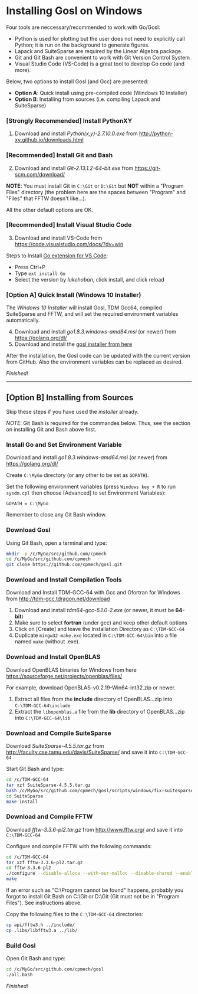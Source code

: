 # Installing Gosl on Windows

Four tools are neccessary/recommended to work with Go/Gosl:
* Python is used for plotting but the user does not need to explicitly call Python; it
  is run on the background to generate figures.
* Lapack and SuiteSparse are required by the Linear Algebra package.
* Git and Git Bash are convenient to work with Git Version Control System
* Visual Studio Code (VS-Code) is a great tool to develop Go code (and more).

Below, two options to install Gosl (and Gcc) are presented:
* __Option A__: Quick install using pre-compiled code (Windows 10 Installer)
* __Option B__: Installing from sources (i.e. compiling Lapack and SuiteSparse)

### [Strongly Recommended] Install PythonXY

1. Download and install *Python(x,y)-2.7.10.0.exe* from http://python-xy.github.io/downloads.html

### [Recommended] Install Git and Bash

2. Download and install *Git-2.13.1.2-64-bit.exe* from https://git-scm.com/download/

**NOTE**: You must install Git in `C:\Git` or `D:\Git` but **NOT** within a "Program Files" directory (the problem here are the spaces between "Program" and "Files" that FFTW doesn't like...).

All the other default options are OK.

### [Recommended] Install Visual Studio Code

3. Download and install VS-Code from https://code.visualstudio.com/docs/?dv=win

Steps to Install [Go extension for VS Code](https://marketplace.visualstudio.com/items?itemName=lukehoban.Go):
* Press Ctrl+P
* Type `ext install Go`
* Select the version by *lukehoban*, click install, and click reload

### [Option A] Quick Install (Windows 10 Installer)

The _Windows 10 Installer_ will install Gosl, TDM Gcc64, compiled SuiteSparse and FFTW,
and will set the required environment variables automatically.

4. Download and install *go1.8.3.windows-amd64.msi* (or newer) from https://golang.org/dl/
5. Download and install the [gosl installer from here](https://sourceforge.net/projects/gosl-installer/files/)

After the installation, the Gosl code can be updated with the current version from GitHub.
Also the environment variables can be replaced as desired.

*Finished!*



------------------------------------------------------------------------------------------------------------------------------------

## [Option B] Installing from Sources

Skip these steps if you have used the _installer_ already.

*NOTE*: Git Bash is required for the commandes below. Thus, see the section on installing Git and Bash above first.

### Install Go and Set Environment Variable

Download and install *go1.8.3.windows-amd64.msi* (or newer) from https://golang.org/dl/

Create `C:\MyGo` directory (or any other to be set as `GOPATH`).

Set the following environment variables (press `Windows key + R` to run `sysdm.cpl` then choose
[Advanced] to set Environment Variables):
```
GOPATH = C:\MyGo
```

Remember to close any Git Bash window.

### Download Gosl

Using Git Bash, open a terminal and type:
```bash
mkdir -p /c/MyGo/src/github.com/cpmech
cd /c/MyGo/src/github.com/cpmech
git clone https://github.com/cpmech/gosl.git
```

### Download and Install Compilation Tools

Download and Install TDM-GCC-64 with Gcc and Gfortran for Windows from http://tdm-gcc.tdragon.net/download

1. Download and install *tdm64-gcc-5.1.0-2.exe* (or newer, it must be **64-bit**)
2. Make sure to select **fortran** (under gcc) and keep other default options
3. Click on [Create] and leave the Installation Directory as `C:\TDM-GCC-64`
4. Duplicate `mingw32-make.exe` located in `C:\TDM-GCC-64\bin` into a file named `make` (without .exe).

### Download and Install OpenBLAS

Download OpenBLAS binaries for Windows from here https://sourceforge.net/projects/openblas/files/

For example, download OpenBLAS-v0.2.19-Win64-int32.zip or newer.

1. Extract all files from the **include** directory of OpenBLAS...zip into `C:\TDM-GCC-64\include`
2. Extract the `libopenblas.a` file from the **lib** directory of OpenBLAS...zip into `C:\TDM-GCC-64\lib`

### Download and Compile SuiteSparse

Download *SuiteSparse-4.5.5.tar.gz* from http://faculty.cse.tamu.edu/davis/SuiteSparse/ and save it into `C:\TDM-GCC-64`

Start Git Bash and type:
```bash
cd /c/TDM-GCC-64
tar xzf SuiteSparse-4.5.5.tar.gz
bash /c/MyGo/src/github.com/cpmech/gosl/scripts/windows/fix-suitesparse/replace-files.bash
cd SuiteSparse
make install
```

### Download and Compile FFTW

Download *fftw-3.3.6-pl2.tar.gz* from http://www.fftw.org/ and save it into `C:\TDM-GCC-64`

Configure and compile FFTW with the following commands:
```bash
cd /c/TDM-GCC-64
tar xzf fftw-3.3.6-pl2.tar.gz
cd fftw-3.3.6-pl2
./configure --disable-alloca --with-our-malloc --disable-shared --enable-static --enable-sse2 --with-incoming-stack-boundary=2
make
```

If an error such as "C:\Program cannot be found" happens, probably you forgot to install Git Bash on C:\Git or D:\Git (Git must not be in "Program Files"). See instructions above.

Copy the following files to the `C:\TDM-GCC-64` directories:
```bash
cp api/fftw3.h ../include/
cp .libs/libfftw3.a ../lib/
```

### Build Gosl

Open Git Bash and type:
```bash
cd /c/MyGo/src/github.com/cpmech/gosl
./all.bash
```

*Finished!*
